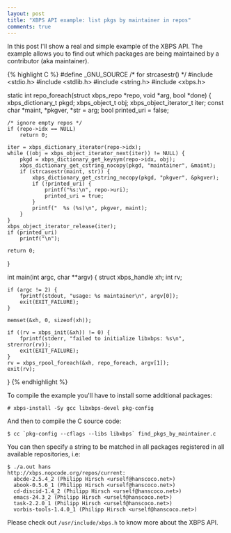 ```yaml
---
layout: post
title: "XBPS API example: list pkgs by maintainer in repos"
comments: true
---
```


In this post I'll show a real and simple example of the XBPS API. The
example allows you to find out which packages are being maintained by a 
contributor (aka maintainer).

{% highlight C %}
#define _GNU_SOURCE /* for strcasestr() */
#include <stdio.h>
#include <stdlib.h>
#include <string.h>
#include <xbps.h>

static int repo_foreach(struct xbps_repo *repo, void *arg, bool *done)
{
	xbps_dictionary_t pkgd;
	xbps_object_t obj;
	xbps_object_iterator_t iter;
	const char *maint, *pkgver, *str = arg;
	bool printed_uri = false;

	/* ignore empty repos */
	if (repo->idx == NULL)
		return 0;

	iter = xbps_dictionary_iterator(repo->idx);
	while ((obj = xbps_object_iterator_next(iter)) != NULL) {
		pkgd = xbps_dictionary_get_keysym(repo->idx, obj);
		xbps_dictionary_get_cstring_nocopy(pkgd, "maintainer", &maint);
		if (strcasestr(maint, str)) {
			xbps_dictionary_get_cstring_nocopy(pkgd, "pkgver", &pkgver);
			if (!printed_uri) {
				printf("%s:\n", repo->uri);
				printed_uri = true;
			}
			printf("  %s (%s)\n", pkgver, maint);
		}
	}
	xbps_object_iterator_release(iter);
	if (printed_uri)
		printf("\n");

	return 0;
}

int main(int argc, char **argv)
{
	struct xbps_handle xh;
	int rv;

	if (argc != 2) {
		fprintf(stdout, "usage: %s maintainer\n", argv[0]);
		exit(EXIT_FAILURE);
	}

	memset(&xh, 0, sizeof(xh));

	if ((rv = xbps_init(&xh)) != 0) {
		fprintf(stderr, "failed to initialize libxbps: %s\n", strerror(rv));
		exit(EXIT_FAILURE);
	}
	rv = xbps_rpool_foreach(&xh, repo_foreach, argv[1]);
	exit(rv);
}
{% endhighlight %}

To compile the example you'll have to install some additional packages:

    # xbps-install -Sy gcc libxbps-devel pkg-config


And then to compile the C source code:

    $ cc `pkg-config --cflags --libs libxbps` find_pkgs_by_maintainer.c

You can then specify a string to be matched in all packages registered in all
available repositories, i.e:

```
$ ./a.out hans
http://xbps.nopcode.org/repos/current:
  abcde-2.5.4_2 (Philipp Hirsch <urself@hanscoco.net>)
  abook-0.5.6_1 (Philipp Hirsch <urself@hanscoco.net>)
  cd-discid-1.4_2 (Philipp Hirsch <urself@hanscoco.net>)
  emacs-24.3_2 (Philipp Hirsch <urself@hanscoco.net>)
  task-2.2.0_1 (Philipp Hirsch <urself@hanscoco.net>)
  vorbis-tools-1.4.0_1 (Philipp Hirsch <urself@hanscoco.net>)
```

Please check out `/usr/include/xbps.h` to know more about the XBPS API.
